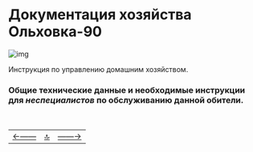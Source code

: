 <div class="navi"><nav id="navi"><!-- js --></nav></div>

# Документация хозяйства Ольховка-90

<span id="ya-flag-img" class="img" onclick="imgResize(22)">![img](https://img.a374.ru/svg/ya-flag.svg)</span>

Инструкция по управлению домашним хозяйством.

### Общие технические данные и необходимые инструкции для *неспециалистов* по обслуживанию данной обители.

<br>

||||
|:---|:---:|---:|
[←——](readme.md)|[ 🔝 ](#)|[——→](contacts.md)

<script src="assets/js/navi.js"></script>